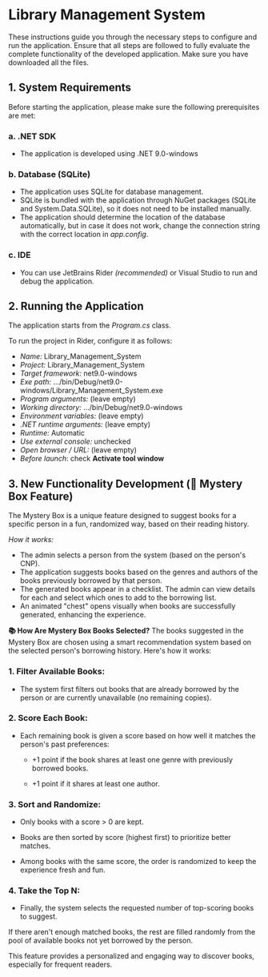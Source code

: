 # Library Management System

These instructions guide you through the necessary steps to configure and run the application. Ensure that all steps are followed to fully evaluate the complete functionality of the developed application. Make sure you have downloaded all the files.

## 1. System Requirements

Before starting the application, please make sure the following prerequisites are met:

### a. .NET SDK
  -  The application is developed using .NET 9.0-windows

### b. Database (SQLite)
  -  The application uses SQLite for database management.
  -  SQLite is bundled with the application through NuGet packages (SQLite and System.Data.SQLite), so it does not need to be installed manually.
  -  The application should determine the location of the database automatically, but in case it does not work, change the connection string with the correct location in *app.config*.

### c. IDE
  -  You can use JetBrains Rider *(recommended)* or Visual Studio to run and debug the application.


## 2. Running the Application

The application starts from the *Program.cs* class.

To run the project in Rider, configure it as follows:
-  *Name:* Library_Management_System
-  *Project:* Library_Management_System
-  *Target framework:* net9.0-windows
-  *Exe path:* .../bin/Debug/net9.0-windows/Library_Management_System.exe
-  *Program arguments:* (leave empty)
-  *Working directory:* .../bin/Debug/net9.0-windows
-  *Environment variables:* (leave empty)
-  *.NET runtime arguments:* (leave empty)
-  *Runtime:* Automatic
-  *Use external console:* unchecked
-  *Open browser / URL:* (leave empty)
-  *Before launch*: check **Activate tool window**


## 3. New Functionality Development (🎁 Mystery Box Feature)

The Mystery Box is a unique feature designed to suggest books for a specific person in a fun, randomized way, based on their reading history.

*How it works:*
-  The admin selects a person from the system (based on the person's CNP).
-  The application suggests books based on the genres and authors of the books previously borrowed by that person.
-  The generated books appear in a checklist. The admin can view details for each and select which ones to add to the borrowing list.
-  An animated "chest" opens visually when books are successfully generated, enhancing the experience.

**📚 How Are Mystery Box Books Selected?**
The books suggested in the Mystery Box are chosen using a smart recommendation system based on the selected person's borrowing history. Here's how it works:

### 1. Filter Available Books:

 -  The system first filters out books that are already borrowed by the person or are currently unavailable (no remaining copies).

### 2. Score Each Book:

-  Each remaining book is given a score based on how well it matches the person's past preferences:

    -  +1 point if the book shares at least one genre with previously borrowed books.

    -  +1 point if it shares at least one author.

### 3. Sort and Randomize:

-  Only books with a score > 0 are kept.

-  Books are then sorted by score (highest first) to prioritize better matches.

-  Among books with the same score, the order is randomized to keep the experience fresh and fun.

### 4. Take the Top N:

-  Finally, the system selects the requested number of top-scoring books to suggest.

If there aren't enough matched books, the rest are filled randomly from the pool of available books not yet borrowed by the person.


This feature provides a personalized and engaging way to discover books, especially for frequent readers.
